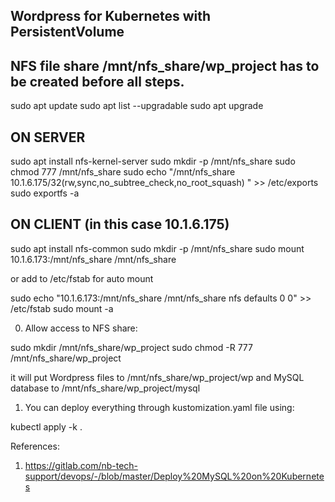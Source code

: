 Wordpress for Kubernetes with PersistentVolume
-----------------------------------------------

NFS file share /mnt/nfs_share/wp_project has to be created before all steps.
--------------

sudo apt update
sudo apt list --upgradable
sudo apt upgrade

ON SERVER
---------
sudo apt install nfs-kernel-server
sudo mkdir -p /mnt/nfs_share
sudo chmod 777 /mnt/nfs_share
sudo echo "/mnt/nfs_share 10.1.6.175/32(rw,sync,no_subtree_check,no_root_squash) " >> /etc/exports
sudo exportfs -a


ON CLIENT (in this case 10.1.6.175)
----------------------------------
sudo apt install nfs-common
sudo mkdir -p /mnt/nfs_share
sudo mount 10.1.6.173:/mnt/nfs_share /mnt/nfs_share 

or add to /etc/fstab for auto mount

sudo echo "10.1.6.173:/mnt/nfs_share /mnt/nfs_share  nfs      defaults    0       0" >> /etc/fstab
sudo mount -a



0. Allow access to NFS share:

sudo mkdir /mnt/nfs_share/wp_project
sudo chmod -R  777 /mnt/nfs_share/wp_project

it will put Wordpress files to /mnt/nfs_share/wp_project/wp  and MySQL database to /mnt/nfs_share/wp_project/mysql


1. You can deploy everything through kustomization.yaml file using: 

kubectl apply -k .



References:

1) https://gitlab.com/nb-tech-support/devops/-/blob/master/Deploy%20MySQL%20on%20Kubernetes
